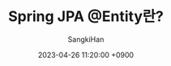 ---
title: Spring JPA @Entity란?
author: SangkiHan
date: 2023-04-26 11:20:00 +0900
categories: [Spring, JPA]
tags: [JPA]
---